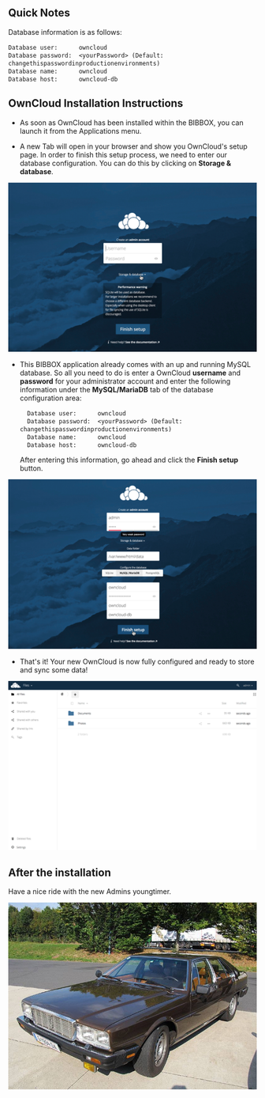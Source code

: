 ## Quick Notes

Database information is as follows:

```
Database user:      owncloud
Database password:  <yourPassword> (Default: changethispasswordinproductionenvironments) 
Database name:      owncloud
Database host:      owncloud-db
```


## OwnCloud Installation Instructions 

* As soon as OwnCloud has been installed within the BIBBOX, you can launch it from the Applications menu.

* A new Tab will open in your browser and show you OwnCloud's setup page. In order to finish this setup process, we need to enter our database configuration. You can do this by clicking on **Storage & database**.

![SCREEN1](screen-01.png)

* This BIBBOX application already comes with an up and running MySQL database. So all you need to do is enter a OwnCloud **username** and **password** for your administrator account and enter the following information under the **MySQL/MariaDB** tab of the database configuration area:

        Database user:      owncloud
        Database password:  <yourPassword> (Default: changethispasswordinproductionenvironments) 
        Database name:      owncloud
        Database host:      owncloud-db
        
    After entering this information, go ahead and click the **Finish setup** button.

![SCREEN2](screen-02.png)

* That's it! Your new OwnCloud is now fully configured and ready to store and sync some data!

![SCREEN7](screen-03.png)


## After the installation

Have a nice ride with the new Admins youngtimer.

![FINAL](install-screen-final.jpg)
